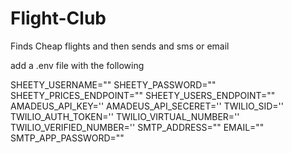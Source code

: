 # Flight-Club
Finds Cheap flights and then sends and sms or email

add a .env file with the following

SHEETY_USERNAME=""
SHEETY_PASSWORD=""
SHEETY_PRICES_ENDPOINT=""
SHEETY_USERS_ENDPOINT=""
AMADEUS_API_KEY=''
AMADEUS_API_SECERET=''
TWILIO_SID=''
TWILIO_AUTH_TOKEN=''
TWILIO_VIRTUAL_NUMBER=''
TWILIO_VERIFIED_NUMBER=''
SMTP_ADDRESS=""
EMAIL=""
SMTP_APP_PASSWORD=""
